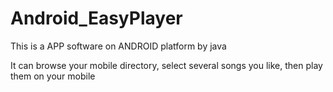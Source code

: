 # Android_EasyPlayer

This is a APP software on ANDROID platform by java

It can browse your mobile directory, select several songs you like, then play them on your mobile
